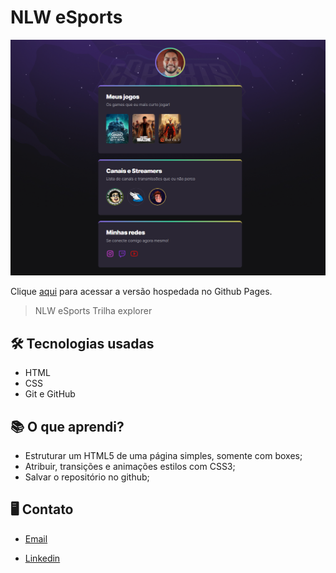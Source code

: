 # NLW eSports

![preview](.github/preview.png)

Clique [aqui](https://arthursandim.github.io/nlw-esports/) para acessar a versão hospedada no Github Pages.

>NLW eSports Trilha explorer

## 🛠️ Tecnologias usadas
  
- HTML
- CSS
- Git e GitHub

## 📚 O que aprendi?

- Estruturar um HTML5 de uma página simples, somente com boxes;
- Atribuir, transições e animações estilos com CSS3;
- Salvar o repositório no github;

## 🖥️ Contato

- [Email](avg.sandim@gmail.com)

- [Linkedin](https://www.linkedin.com/in/arthur-sandim-662b23104/)
